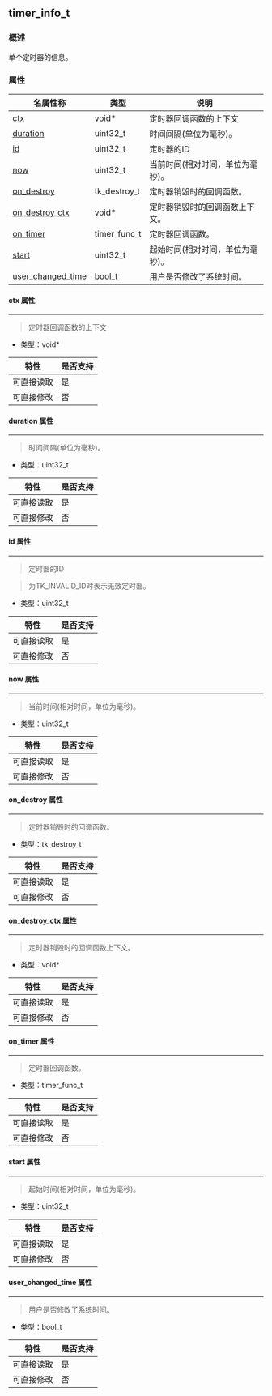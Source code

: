 ## timer\_info\_t
### 概述
 单个定时器的信息。

### 属性
<p id="timer_info_t_properties">

| 名属性称 | 类型 | 说明 | 
| -------- | ----- | ------------ | 
| <a href="#timer_info_t_ctx">ctx</a> | void* | 定时器回调函数的上下文 |
| <a href="#timer_info_t_duration">duration</a> | uint32\_t | 时间间隔(单位为毫秒)。 |
| <a href="#timer_info_t_id">id</a> | uint32\_t | 定时器的ID |
| <a href="#timer_info_t_now">now</a> | uint32\_t | 当前时间(相对时间，单位为毫秒)。 |
| <a href="#timer_info_t_on_destroy">on\_destroy</a> | tk\_destroy\_t | 定时器销毁时的回调函数。 |
| <a href="#timer_info_t_on_destroy_ctx">on\_destroy\_ctx</a> | void* | 定时器销毁时的回调函数上下文。 |
| <a href="#timer_info_t_on_timer">on\_timer</a> | timer\_func\_t | 定时器回调函数。 |
| <a href="#timer_info_t_start">start</a> | uint32\_t | 起始时间(相对时间，单位为毫秒)。 |
| <a href="#timer_info_t_user_changed_time">user\_changed\_time</a> | bool\_t | 用户是否修改了系统时间。 |
#### ctx 属性
-----------------------
> <p id="timer_info_t_ctx"> 定时器回调函数的上下文



* 类型：void*

| 特性 | 是否支持 |
| -------- | ----- |
| 可直接读取 | 是 |
| 可直接修改 | 否 |
#### duration 属性
-----------------------
> <p id="timer_info_t_duration"> 时间间隔(单位为毫秒)。




* 类型：uint32\_t

| 特性 | 是否支持 |
| -------- | ----- |
| 可直接读取 | 是 |
| 可直接修改 | 否 |
#### id 属性
-----------------------
> <p id="timer_info_t_id"> 定时器的ID

 > 为TK\_INVALID\_ID时表示无效定时器。



* 类型：uint32\_t

| 特性 | 是否支持 |
| -------- | ----- |
| 可直接读取 | 是 |
| 可直接修改 | 否 |
#### now 属性
-----------------------
> <p id="timer_info_t_now"> 当前时间(相对时间，单位为毫秒)。




* 类型：uint32\_t

| 特性 | 是否支持 |
| -------- | ----- |
| 可直接读取 | 是 |
| 可直接修改 | 否 |
#### on\_destroy 属性
-----------------------
> <p id="timer_info_t_on_destroy"> 定时器销毁时的回调函数。



* 类型：tk\_destroy\_t

| 特性 | 是否支持 |
| -------- | ----- |
| 可直接读取 | 是 |
| 可直接修改 | 否 |
#### on\_destroy\_ctx 属性
-----------------------
> <p id="timer_info_t_on_destroy_ctx"> 定时器销毁时的回调函数上下文。



* 类型：void*

| 特性 | 是否支持 |
| -------- | ----- |
| 可直接读取 | 是 |
| 可直接修改 | 否 |
#### on\_timer 属性
-----------------------
> <p id="timer_info_t_on_timer"> 定时器回调函数。



* 类型：timer\_func\_t

| 特性 | 是否支持 |
| -------- | ----- |
| 可直接读取 | 是 |
| 可直接修改 | 否 |
#### start 属性
-----------------------
> <p id="timer_info_t_start"> 起始时间(相对时间，单位为毫秒)。




* 类型：uint32\_t

| 特性 | 是否支持 |
| -------- | ----- |
| 可直接读取 | 是 |
| 可直接修改 | 否 |
#### user\_changed\_time 属性
-----------------------
> <p id="timer_info_t_user_changed_time"> 用户是否修改了系统时间。



* 类型：bool\_t

| 特性 | 是否支持 |
| -------- | ----- |
| 可直接读取 | 是 |
| 可直接修改 | 否 |
